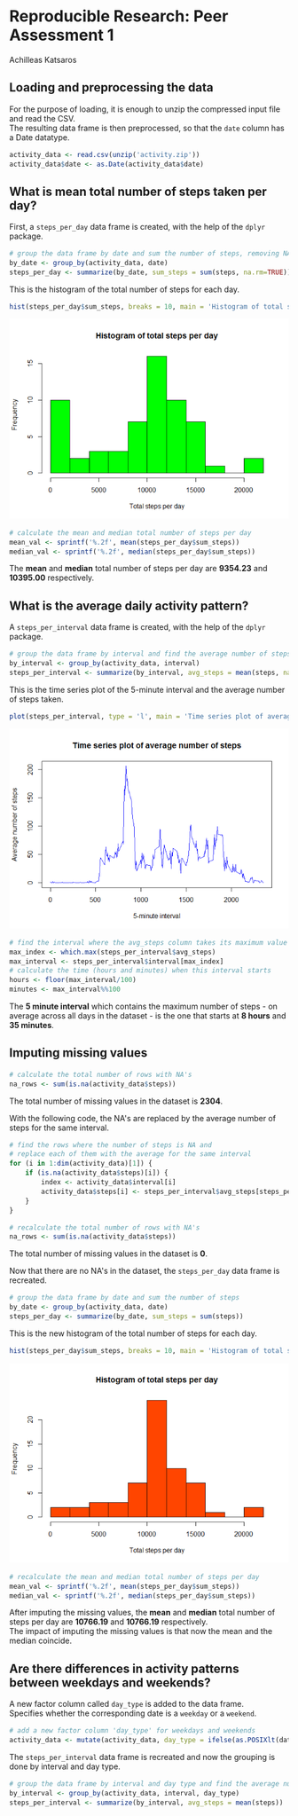 # Reproducible Research: Peer Assessment 1
Achilleas Katsaros  



## Loading and preprocessing the data

For the purpose of loading, it is enough to unzip the compressed input file and read the CSV.  
The resulting data frame is then preprocessed, so that the `date` column has a Date datatype.


```r
activity_data <- read.csv(unzip('activity.zip'))
activity_data$date <- as.Date(activity_data$date)
```

## What is mean total number of steps taken per day?

First, a `steps_per_day` data frame is created, with the help of the `dplyr` package.


```r
# group the data frame by date and sum the number of steps, removing NA's
by_date <- group_by(activity_data, date)
steps_per_day <- summarize(by_date, sum_steps = sum(steps, na.rm=TRUE))
```

This is the histogram of the total number of steps for each day.


```r
hist(steps_per_day$sum_steps, breaks = 10, main = 'Histogram of total steps per day', xlab = 'Total steps per day', col = 'green')
```

![](figures/unnamed-chunk-3-1.png) 


```r
# calculate the mean and median total number of steps per day
mean_val <- sprintf('%.2f', mean(steps_per_day$sum_steps))
median_val <- sprintf('%.2f', median(steps_per_day$sum_steps))
```

The **mean** and **median** total number of steps per day are **9354.23** and **10395.00** respectively.

## What is the average daily activity pattern?

A `steps_per_interval` data frame is created, with the help of the `dplyr` package.


```r
# group the data frame by interval and find the average number of steps, removing NA's
by_interval <- group_by(activity_data, interval)
steps_per_interval <- summarize(by_interval, avg_steps = mean(steps, na.rm=TRUE))
```

This is the time series plot of the 5-minute interval and the average number of steps taken.


```r
plot(steps_per_interval, type = 'l', main = 'Time series plot of average number of steps', xlab = '5-minute interval', ylab = 'Average number of steps', col = 'blue')
```

![](figures/unnamed-chunk-6-1.png) 


```r
# find the interval where the avg_steps column takes its maximum value
max_index <- which.max(steps_per_interval$avg_steps)
max_interval <- steps_per_interval$interval[max_index]
# calculate the time (hours and minutes) when this interval starts
hours <- floor(max_interval/100)
minutes <- max_interval%%100
```

The **5 minute interval** which contains the maximum number of steps - on average across all days in the dataset - is the one that starts at **8 hours** and **35 minutes**.

## Imputing missing values


```r
# calculate the total number of rows with NA's
na_rows <- sum(is.na(activity_data$steps))
```

The total number of missing values in the dataset is **2304**.

With the following code, the NA's are replaced by the average number of steps for the same interval.


```r
# find the rows where the number of steps is NA and
# replace each of them with the average for the same interval
for (i in 1:dim(activity_data)[1]) {
    if (is.na(activity_data$steps)[i]) {
        index <- activity_data$interval[i]
        activity_data$steps[i] <- steps_per_interval$avg_steps[steps_per_interval$interval == index]
    }
}
```


```r
# recalculate the total number of rows with NA's
na_rows <- sum(is.na(activity_data$steps))
```

The total number of missing values in the dataset is **0**.

Now that there are no NA's in the dataset, the `steps_per_day` data frame is recreated.


```r
# group the data frame by date and sum the number of steps
by_date <- group_by(activity_data, date)
steps_per_day <- summarize(by_date, sum_steps = sum(steps))
```

This is the new histogram of the total number of steps for each day.


```r
hist(steps_per_day$sum_steps, breaks = 10, main = 'Histogram of total steps per day', xlab = 'Total steps per day', col = 'orangered')
```

![](figures/unnamed-chunk-12-1.png) 


```r
# recalculate the mean and median total number of steps per day
mean_val <- sprintf('%.2f', mean(steps_per_day$sum_steps))
median_val <- sprintf('%.2f', median(steps_per_day$sum_steps))
```

After imputing the missing values, the **mean** and **median** total number of steps per day are **10766.19** and **10766.19** respectively.  
The impact of imputing the missing values is that now the mean and the median coincide.

## Are there differences in activity patterns between weekdays and weekends?

A new factor column called `day_type` is added to the data frame.  
Specifies whether the corresponding date is a `weekday` or a `weekend`.


```r
# add a new factor column 'day_type' for weekdays and weekends
activity_data <- mutate(activity_data, day_type = ifelse(as.POSIXlt(date)$wday %in% c(0, 6), 'weekend', 'weekday'))
```

The `steps_per_interval` data frame is recreated and now the grouping is done by interval and day type.


```r
# group the data frame by interval and day type and find the average number of steps
by_interval <- group_by(activity_data, interval, day_type)
steps_per_interval <- summarize(by_interval, avg_steps = mean(steps))
```
